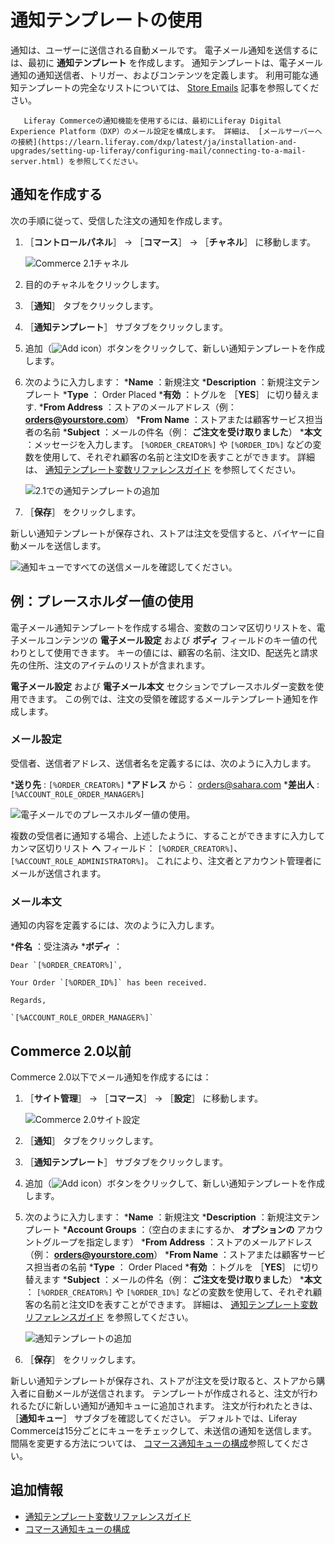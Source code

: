 # 通知テンプレートの使用

通知は、ユーザーに送信される自動メールです。 電子メール通知を送信するには、最初に **通知テンプレート** を作成します。 通知テンプレートは、電子メール通知の通知送信者、トリガー、およびコンテンツを定義します。 利用可能な通知テンプレートの完全なリストについては、 [Store Emails](./store-emails.md#notification-templates) 記事を参照してください。

```{note}
   Liferay Commerceの通知機能を使用するには、最初にLiferay Digital Experience Platform（DXP）のメール設定を構成します。 詳細は、 [メールサーバーへの接続](https://learn.liferay.com/dxp/latest/ja/installation-and-upgrades/setting-up-liferay/configuring-mail/connecting-to-a-mail-server.html) を参照してください。
```

## 通知を作成する

次の手順に従って、受信した注文の通知を作成します。

1. ［**コントロールパネル**］ → ［**コマース**］ → ［**チャネル**］ に移動します。

    ![Commerce 2.1チャネル](./using-notification-templates/images/03.png)

1. 目的のチャネルをクリックします。
1. ［**通知**］ タブをクリックします。
1. ［**通知テンプレート**］ サブタブをクリックします。
1. 追加（![Add icon](../../images/icon-add.png)）ボタンをクリックして、新しい通知テンプレートを作成します。
1. 次のように入力します：
    ***Name** ：新規注文
    ***Description** ：新規注文テンプレート
    ***Type** ： Order Placed
    ***有効** ：トグルを ［**YES**］ に切り替えます.
    ***From Address** ：ストアのメールアドレス（例： **orders@yourstore.com**）
    ***From Name** ：ストアまたは顧客サービス担当者の名前
    ***Subject** ：メールの件名（例： **ご注文を受け取りました**）
    ***本文** ：メッセージを入力します。 `[%ORDER_CREATOR%]` や `[%ORDER_ID%]` などの変数を使用して、それぞれ顧客の名前と注文IDを表すことができます。 詳細は、 [通知テンプレート変数リファレンスガイド](./notification-template-variables-reference-guide.md) を参照してください。

    ![2.1での通知テンプレートの追加](./using-notification-templates/images/02.png)

1. ［**保存**］ をクリックします。

新しい通知テンプレートが保存され、ストアは注文を受信すると、バイヤーに自動メールを送信します。

![通知キューですべての送信メールを確認してください。](./using-notification-templates/images/05.png)

## 例：プレースホルダー値の使用

電子メール通知テンプレートを作成する場合、変数のコンマ区切りリストを、電子メールコンテンツの **電子メール設定** および **ボディ** フィールドのキー値の代わりとして使用できます。 キーの値には、顧客の名前、注文ID、配送先と請求先の住所、注文のアイテムのリストが含まれます。

**電子メール設定** および **電子メール本文** セクションでプレースホルダー変数を使用できます。 この例では、注文の受領を確認するメールテンプレート通知を作成します。

### メール設定

受信者、送信者アドレス、送信者名を定義するには、次のように入力します。

***送り先** : `[%ORDER_CREATOR%]`
***アドレス** から： orders@sahara.com
***差出人** : `[%ACCOUNT_ROLE_ORDER_MANAGER%]`

![電子メールでのプレースホルダー値の使用。](./using-notification-templates/images/06.png)

複数の受信者に通知する場合、上述したように、することができますに入力してカンマ区切りリスト **へ** フィールド： `[%ORDER_CREATOR%]`、`[%ACCOUNT_ROLE_ADMINISTRATOR%]`。 これにより、注文者とアカウント管理者にメールが送信されます。

### メール本文

通知の内容を定義するには、次のように入力します。

***件名** ：受注済み
***ボディ** ：

  ```
  Dear `[%ORDER_CREATOR%]`,

  Your Order `[%ORDER_ID%]` has been received.

  Regards,

  `[%ACCOUNT_ROLE_ORDER_MANAGER%]`
  ```

## Commerce 2.0以前

Commerce 2.0以下でメール通知を作成するには：

1. ［**サイト管理**］ → ［**コマース**］ → ［**設定**］ に移動します。

    ![Commerce 2.0サイト設定](./using-notification-templates/images/04.png)

1. ［**通知**］ タブをクリックします。
1. ［**通知テンプレート**］ サブタブをクリックします。
1. 追加（![Add icon](../../images/icon-add.png)）ボタンをクリックして、新しい通知テンプレートを作成します。
1. 次のように入力します：
    ***Name** ：新規注文
    ***Description** ：新規注文テンプレート
    ***Account Groups** ：（空白のままにするか、 **オプションの** アカウントグループを指定します）
    ***From Address** ：ストアのメールアドレス（例： **orders@yourstore.com**）
    ***From Name** ：ストアまたは顧客サービス担当者の名前
    ***Type** ： Order Placed
    ***有効** ：トグルを ［**YES**］ に切り替えます
    ***Subject** ：メールの件名（例： **ご注文を受け取りました**）
    ***本文** ： `[%ORDER_CREATOR%]` や `[%ORDER_ID%]` などの変数を使用して、それぞれ顧客の名前と注文IDを表すことができます。 詳細は、 [通知テンプレート変数リファレンスガイド](./notification-template-variables-reference-guide.md) を参照してください。

    ![通知テンプレートの追加](./using-notification-templates/images/01.png)

1. ［**保存**］ をクリックします。

新しい通知テンプレートが保存され、ストアが注文を受け取ると、ストアから購入者に自動メールが送信されます。 テンプレートが作成されると、注文が行われるたびに新しい通知が通知キューに追加されます。 注文が行われたときは、 ［**通知キュー**］ サブタブを確認してください。 デフォルトでは、Liferay Commerceは15分ごとにキューをチェックして、未送信の通知を送信します。 間隔を変更する方法については、 [コマース通知キューの構成](./configuring-the-commerce-notification-queue.md)参照してください。

## 追加情報

* [通知テンプレート変数リファレンスガイド](./notification-template-variables-reference-guide.md)
* [コマース通知キューの構成](./configuring-the-commerce-notification-queue.md)
